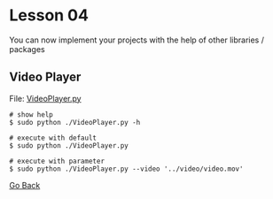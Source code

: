 # Lesson 04

You can now implement your projects with the help of other libraries / packages

## Video Player

File: [VideoPlayer.py](./VideoPlayer.py)

```shell
# show help
$ sudo python ./VideoPlayer.py -h

# execute with default
$ sudo python ./VideoPlayer.py

# execute with parameter
$ sudo python ./VideoPlayer.py --video '../video/video.mov'
```

[Go Back](../readme.md)